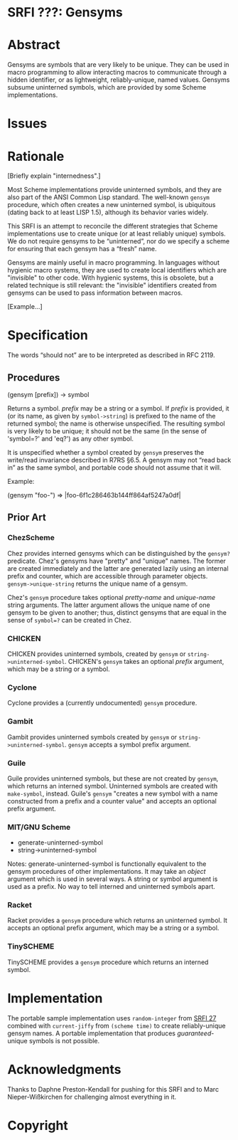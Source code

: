 # SRFI ???: Gensyms

# Abstract

Gensyms are symbols that are very likely to be unique. They
can be used in macro programming to allow interacting
macros to communicate through a hidden identifier, or
as lightweight, reliably-unique, named values. Gensyms subsume uninterned
symbols, which are provided by some Scheme implementations.

# Issues

# Rationale

[Briefly explain "internedness".]

Most Scheme implementations provide uninterned symbols, and they
are also part of the ANSI Common Lisp standard. The well-known
`gensym` procedure, which often creates a new uninterned symbol,
is ubiquitous (dating back to at least LISP 1.5), although its
behavior varies widely.

This SRFI is an attempt to reconcile the different strategies that
Scheme implementations use to create unique (or at least reliably
unique) symbols. We do not require gensyms to be “uninterned”, nor do
we specify a scheme for ensuring that each gensym has a “fresh”
name.

Gensyms are mainly useful in macro programming. In
languages without hygienic macro systems, they are used to create
local identifiers which are "invisible" to other code. With hygienic
systems, this is obsolete, but a related technique
is still relevant: the "invisible" identifiers created from gensyms
can be used to pass information between macros.

[Example...]

# Specification

The words “should not” are to be interpreted as described in RFC 2119.

## Procedures

(gensym [prefix]) -> symbol

Returns a symbol. *prefix* may be a string or a symbol. If *prefix* is
provided, it (or its name, as given by `symbol->string`) is prefixed
to the name of the returned symbol; the name is otherwise unspecified. The
resulting symbol is very likely to be unique; it should not be
the same (in the sense of 'symbol=?' and 'eq?') as any other symbol.

It is unspecified whether a symbol created by `gensym` preserves the
write/read invariance described in R7RS §6.5. A gensym may not “read
back in” as the same symbol, and portable code should not assume that it
will.

Example:

(gensym "foo-") =>
  |foo-6f1c286463b144ff864af5247a0df|


## Prior Art

### ChezScheme

Chez provides interned gensyms which can be
distinguished by the `gensym?` predicate. Chez's gensyms
have "pretty" and "unique" names. The former are created
immediately and the latter are generated lazily using an internal
prefix and counter, which are accessible through parameter objects.
`gensym->unique-string` returns the unique name of a gensym.

Chez's `gensym` procedure takes optional *pretty-name* and
*unique-name* string arguments. The latter argument allows the unique
name of one gensym to be given to another; thus, distinct gensyms that
are equal in the sense of `symbol=?` can be created in Chez.


### CHICKEN

CHICKEN provides uninterned symbols, created by `gensym` or
`string->uninterned-symbol`. CHICKEN's `gensym` takes an
optional *prefix* argument, which may be a string or a symbol.


### Cyclone

Cyclone provides a (currently undocumented) `gensym` procedure.


### Gambit

Gambit provides uninterned symbols created by `gensym` or
`string->uninterned-symbol`. `gensym` accepts a symbol prefix argument.


### Guile

Guile provides uninterned symbols, but these are not created by
`gensym`, which returns an interned symbol. Uninterned symbols are
created with `make-symbol`, instead. Guile's `gensym` "creates a new
symbol with a name constructed from a prefix and a counter value" and
accepts an optional prefix argument.


### MIT/GNU Scheme

* generate-uninterned-symbol
* string->uninterned-symbol

Notes: generate-uninterned-symbol is functionally equivalent to the
gensym procedures of other implementations. It may take an *object*
argument which is used in several ways. A string or symbol argument is
used as a prefix. No way to tell interned and uninterned symbols
apart.


### Racket

Racket provides a `gensym` procedure which returns an uninterned
symbol. It accepts an optional prefix argument, which may be a string
or a symbol.


### TinySCHEME

TinySCHEME provides a `gensym` procedure which returns an interned
symbol.


# Implementation

The portable sample implementation uses `random-integer` from
[SRFI 27](https://srfi.schemers.org/srfi-27/) combined with
`current-jiffy` from `(scheme time)` to create reliably-unique
gensym names. A portable implementation that produces
*guaranteed*-unique symbols is not possible.

# Acknowledgments

Thanks to Daphne Preston-Kendall for pushing for this SRFI and to
Marc Nieper-Wißkirchen for challenging almost everything in it.

# Copyright
